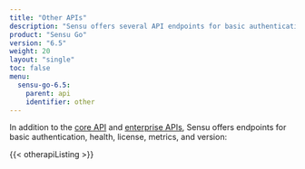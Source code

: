 ```yaml
---
title: "Other APIs"
description: "Sensu offers several API endpoints for basic authentication, checking cluster health checks, and retrieving metrics, license information, and version information."
product: "Sensu Go"
version: "6.5"
weight: 20
layout: "single"
toc: false
menu:
  sensu-go-6.5:
    parent: api
    identifier: other
---
```


In addition to the [core API][1] and [enterprise APIs][2], Sensu offers endpoints for basic authentication, health, license, metrics, and version:

{{< otherapiListing >}}


[1]: ../core/
[2]: ../enterprise/
